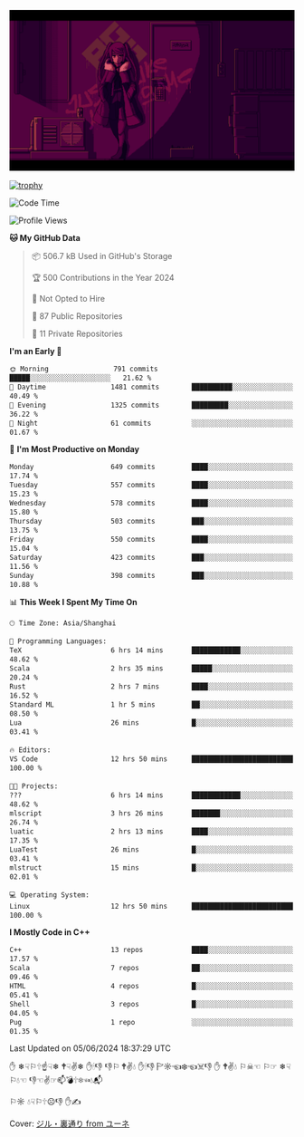![](imgs/main.png)

[![trophy](https://github-profile-trophy.vercel.app/?username=NeilKleistGao&theme=dracula)](https://github.com/ryo-ma/github-profile-trophy)

<!--START_SECTION:waka-->
![Code Time](http://img.shields.io/badge/Code%20Time-1%2C024%20hrs%2038%20mins-blue)

![Profile Views](http://img.shields.io/badge/Profile%20Views-0-blue)

**🐱 My GitHub Data** 

> 📦 506.7 kB Used in GitHub's Storage 
 > 
> 🏆 500 Contributions in the Year 2024
 > 
> 🚫 Not Opted to Hire
 > 
> 📜 87 Public Repositories 
 > 
> 🔑 11 Private Repositories 
 > 
**I'm an Early 🐤** 

```text
🌞 Morning                791 commits         █████░░░░░░░░░░░░░░░░░░░░   21.62 % 
🌆 Daytime                1481 commits        ██████████░░░░░░░░░░░░░░░   40.49 % 
🌃 Evening                1325 commits        █████████░░░░░░░░░░░░░░░░   36.22 % 
🌙 Night                  61 commits          ░░░░░░░░░░░░░░░░░░░░░░░░░   01.67 % 
```
📅 **I'm Most Productive on Monday** 

```text
Monday                   649 commits         ████░░░░░░░░░░░░░░░░░░░░░   17.74 % 
Tuesday                  557 commits         ████░░░░░░░░░░░░░░░░░░░░░   15.23 % 
Wednesday                578 commits         ████░░░░░░░░░░░░░░░░░░░░░   15.80 % 
Thursday                 503 commits         ███░░░░░░░░░░░░░░░░░░░░░░   13.75 % 
Friday                   550 commits         ████░░░░░░░░░░░░░░░░░░░░░   15.04 % 
Saturday                 423 commits         ███░░░░░░░░░░░░░░░░░░░░░░   11.56 % 
Sunday                   398 commits         ███░░░░░░░░░░░░░░░░░░░░░░   10.88 % 
```


📊 **This Week I Spent My Time On** 

```text
🕑︎ Time Zone: Asia/Shanghai

💬 Programming Languages: 
TeX                      6 hrs 14 mins       ████████████░░░░░░░░░░░░░   48.62 % 
Scala                    2 hrs 35 mins       █████░░░░░░░░░░░░░░░░░░░░   20.24 % 
Rust                     2 hrs 7 mins        ████░░░░░░░░░░░░░░░░░░░░░   16.52 % 
Standard ML              1 hr 5 mins         ██░░░░░░░░░░░░░░░░░░░░░░░   08.50 % 
Lua                      26 mins             █░░░░░░░░░░░░░░░░░░░░░░░░   03.41 % 

🔥 Editors: 
VS Code                  12 hrs 50 mins      █████████████████████████   100.00 % 

🐱‍💻 Projects: 
???                      6 hrs 14 mins       ████████████░░░░░░░░░░░░░   48.62 % 
mlscript                 3 hrs 26 mins       ███████░░░░░░░░░░░░░░░░░░   26.74 % 
luatic                   2 hrs 13 mins       ████░░░░░░░░░░░░░░░░░░░░░   17.35 % 
LuaTest                  26 mins             █░░░░░░░░░░░░░░░░░░░░░░░░   03.41 % 
mlstruct                 15 mins             █░░░░░░░░░░░░░░░░░░░░░░░░   02.01 % 

💻 Operating System: 
Linux                    12 hrs 50 mins      █████████████████████████   100.00 % 
```

**I Mostly Code in C++** 

```text
C++                      13 repos            ████░░░░░░░░░░░░░░░░░░░░░   17.57 % 
Scala                    7 repos             ██░░░░░░░░░░░░░░░░░░░░░░░   09.46 % 
HTML                     4 repos             █░░░░░░░░░░░░░░░░░░░░░░░░   05.41 % 
Shell                    3 repos             █░░░░░░░░░░░░░░░░░░░░░░░░   04.05 % 
Pug                      1 repo              ░░░░░░░░░░░░░░░░░░░░░░░░░   01.35 % 
```




 Last Updated on 05/06/2024 18:37:29 UTC
<!--END_SECTION:waka-->

✋ ❄☟⚐🕆☝☟❄ 🕈☟✌❄ ✋🕯👎 👎⚐ 🕈✌💧 ✋🕯👎 🏱☼☜❄☜☠👎 ✋ 🕈✌💧 ⚐☠☜ ⚐☞ ❄☟⚐💧☜ 👎☜✌☞📫💣🕆❄☜💧📬

⚐☼ 💧☟⚐🕆☹👎 ✋✍

Cover: [ジル・裏通り from ユーネ](https://www.pixiv.net/artworks/62127066)
